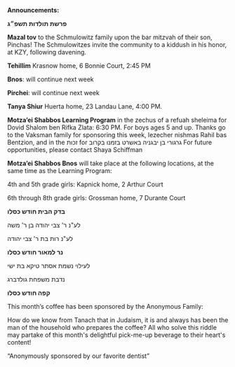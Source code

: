 **Announcements:**

**פרשת תולדות תשפ״ג**


**Mazal tov** to the Schmulowitz family upon the bar mitzvah of their son, Pinchas! The Schmulowitzes invite the community to a kiddush in his honor, at KZY, following
davening. 

**Tehillim** Krasnow home, 6 Bonnie Court, 2:45 PM

**Bnos**: will continue next week

**Pirchei**: will continue next week

**Tanya Shiur**  Huerta home, 23 Landau Lane, 4:00 PM.

**Motza’ei Shabbos Learning Program** in the zechus of a refuah sheleima for Dovid Shalom ben Rifka Zlata: 6:30 PM. For boys ages 5 and up. Thanks go to the Vaksman family for sponsoring this week, lezecher nishmas Rahil bas Bentzion, and in the זכות for גרגורי בן יבגניה באשרט בזמנו בקרוב
For future opportunities, please contact Shaya Schiffman

**Motza’ei Shabbos Bnos** will take place at the following locations, at the same time as the Learning Program:

4th and 5th grade girls: Kapnick home, 2 Arthur Court

6th through 8th grade girls: Grossman home, 7 Durante Court


**בדק הבית חודש כסלו**

לע"נ ר' צבי יהודה בן ר' משה

לע"נ רות בת ר' צבי יהודה  

**נר למאור חודש כסלו**

לעילוי נשמת
אסתר טיקא בת ישי

נדבת משפחת גולדברג

**קפה חודש כסלו**  

This month’s coffee has been sponsored by the Anonymous Family:

How do we know from Tanach that in Judaism, it is and always has been the man of the household who prepares the coffee? All who solve this riddle may partake of this month's delightful pick-me-up beverage to their heart's content!

“Anonymously sponsored by our favorite dentist”
